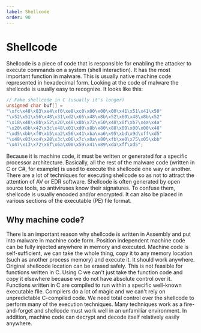```yaml
---
label: Shellcode
order: 90
---
```


# Shellcode

Shellcode is a piece of code that is responsible for enabling the attacker to execute commands on a system (shell interaction). It has the most important function in malware. This is usually native machine code represented in hexadecimal form. Looking at the code of malware the shellcode is usually easy to recognize. It looks like this:

```c
// Fake shellcode in C (usually it's longer)
unsigned char buf[] = 
"\xfc\x48\x83\xe4\xf0\xe8\xc0\x00\x00\x00\x41\x51\x41\x50"
"\x52\x51\x56\x48\x31\xd2\x65\x48\x8b\x52\x60\x48\x8b\x52"
"\x18\x48\x8b\x52\x20\x48\x8b\x72\x50\x48\x0f\xb7\x4a\x4a"
"\x20\x8b\x42\x3c\x48\x01\xd0\x8b\x80\x88\x00\x00\x00\x48"
"\xd5\xbb\xf0\xb5\xa2\x56\x41\xba\xa6\x95\xbd\x9d\xff\xd5"
"\x48\x83\xc4\x28\x3c\x06\x7c\x0a\x80\xfb\xe0\x75\x05\xbb"
"\x47\x13\x72\x6f\x6a\x00\x59\x41\x89\xda\xff\xd5";
```

Because it is machine code, it must be written or generated for a specific processor architecture. Basically, all the rest of the malware code (written in C or C#, for example) is used to execute the shellcode one way or another. There are a lot of techniques for executing shellcode so as not to attract the attention of AV or EDR software. Shellcode is often generated by open source tools, so antiviruses know their signatures. To confuse them, shellcode is usually encoded and/or encrypted. It can also be placed in various sections of the executable (PE) file format.

## Why machine code?

There is an important reason why shellcode is written in Assembly and put into malware in machine code form. Position independent machine code can be fully injected anywhere in memory and executed. Machine code is self-sufficient, we can take the whole thing, copy it to any memory location (such as another process memory) and execute it. It should work anywhere. Original shellcode location can be erased safely. This is not feasible for functions written in C. Using C we can't just take the function code and copy it elsewhere because we do not have absolute control over it. Functions written in C are compiled to run within a specific well-known executable file. Compilers do a lot of magic and we can't rely on unpredictable C-compiled code. We need total control over the shellcode to perform many of the execution techniques. Many techniques work as a fire-and-forget and shellcode must work well in an unfamiliar environment. In addition, machine code can decrypt and decode itself relatively easily anywhere.

